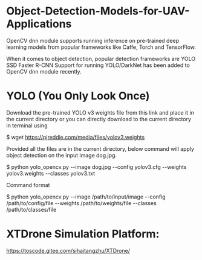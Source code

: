 # Object-Detection-Models-for-UAV-Applications

OpenCV dnn module supports running inference on pre-trained deep learning models from popular frameworks like Caffe, Torch and TensorFlow.

When it comes to object detection, popular detection frameworks are
YOLO
SSD
Faster R-CNN
Support for running YOLO/DarkNet has been added to OpenCV dnn module recently.

# YOLO (You Only Look Once)
Download the pre-trained YOLO v3 weights file from this link and place it in the current directory or you can directly download to the current directory in terminal using

$ wget https://pjreddie.com/media/files/yolov3.weights

Provided all the files are in the current directory, below command will apply object detection on the input image dog.jpg.

$ python yolo_opencv.py --image dog.jpg --config yolov3.cfg --weights yolov3.weights --classes yolov3.txt

Command format

$ python yolo_opencv.py --image /path/to/input/image --config /path/to/config/file --weights /path/to/weights/file --classes /path/to/classes/file


# XTDrone Simulation Platform:
https://toscode.gitee.com/sihaitangzhu/XTDrone/
